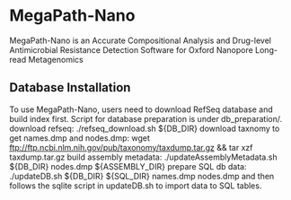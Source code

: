 # MegaPath-Nano
MegaPath-Nano is an Accurate Compositional Analysis and Drug-level Antimicrobial Resistance Detection Software for Oxford Nanopore Long-read Metagenomics

## Database Installation
To use MegaPath-Nano, users need to download RefSeq database and build index first. Script for database preparation is under db_preparation/.
    download refseq:
        ./refseq_download.sh ${DB_DIR}
    download taxnomy to get names.dmp and nodes.dmp:
        wget ftp://ftp.ncbi.nlm.nih.gov/pub/taxonomy/taxdump.tar.gz && tar xzf taxdump.tar.gz
    build assembly metadata:
        ./updateAssemblyMetadata.sh ${DB_DIR} nodes.dmp ${ASSEMBLY_DIR}
    prepare SQL db data:
        ./updateDB.sh ${DB_DIR} ${SQL_DIR} names.dmp nodes.dmp
    and then follows the sqlite script in updateDB.sh to import data to SQL tables.
